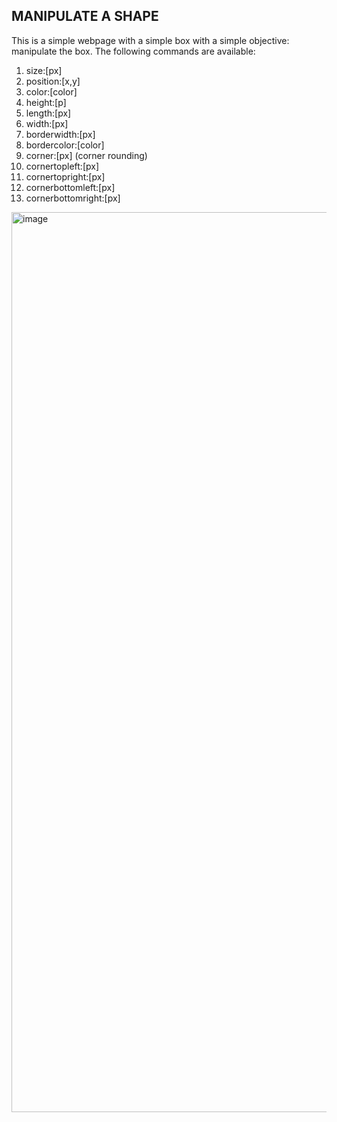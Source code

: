 ## MANIPULATE A SHAPE
This is a simple webpage with a simple box with a simple objective: manipulate the box. The following commands are available:
1. size:[px]
2. position:[x,y]
3. color:[color]
4. height:[p]
5. length:[px]
6. width:[px]
7. borderwidth:[px]
8. bordercolor:[color]
9. corner:[px] (corner rounding)
10. cornertopleft:[px]
11. cornertopright:[px]
12. cornerbottomleft:[px]
13. cornerbottomright:[px]


<img width="1440" alt="image" src="https://github.com/user-attachments/assets/a5543c69-6727-46f2-9f8c-91e7c7445f90">
